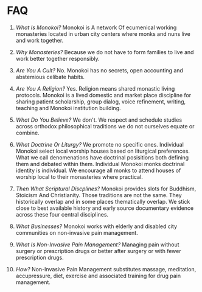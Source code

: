# FAQ

1. _What Is Monokoi?_ Monokoi is A network Of ecumenical working monasteries located in urban city centers where monks and nuns live and work together.     
  
1. _Why Monasteries?_ Because we do not have to form families to live and work better together responsibly.

1. _Are You A Cult?_ No. Monokoi has no secrets, open accounting and abstemious celibate habits.

1. _Are You A Religion?_ Yes. Religion means shared monastic living protocols. Monokoi is a lived domestic and market place discipline for sharing patient scholarship, group dialog, voice refinement, writing, teaching and Monokoi institution building.

1. _What Do You Believe?_ We don't. We respect and schedule studies across orthodox philosophical traditions we do not ourselves equate or combine. 

1. _What Doctrine Or Liturgy?_ We promote no specific ones. Individual Monokoi select local worship houses based on liturgical preferences. What we call denomenations have doctrinal posisitions both defining them and debated within them. Individual Monokoi monks doctrinal identity is individual. We encourage all monks to attend houses of worship local to their monasteries where practical.

1. _Then What Scriptural Discplines?_  Monokoi provides slots for Buddhism, Stoicism And Christianity. Those traditions are not the same. They historically overlap and in some places thematically overlap. We stick close to best available history and early source documentary evidence across these four central disciplines.
  
1. _What Businesses?_ Monokoi works with elderly and disabled city communities on non-invasive pain management.  

1. _What Is Non-Invasive Pain Management?_ Managing pain without surgery or prescription drugs or better after surgery or with fewer prescription drugs. 

1. _How?_  Non-Invasive Pain Management substitutes massage, meditation, accupressure, diet, exercise and associated training for drug pain management.
  
